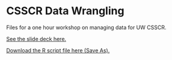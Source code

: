 # CSSCR Data Wrangling
 
Files for a one hour workshop on managing data for UW CSSCR.

[See the slide deck here.](https://clanfear.github.io/csscr_data_wrangling/csscr_data_wrangling.html)

[Download the R script file here (Save As).](https://raw.githubusercontent.com/clanfear/csscr_data_wrangling/master/csscr_data_wrangling.R)
